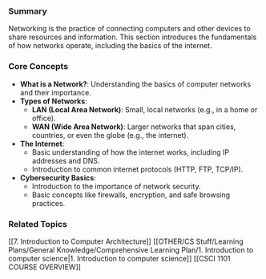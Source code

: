 ### Summary

Networking is the practice of connecting computers and other devices to share resources and information. This section introduces the fundamentals of how networks operate, including the basics of the internet.

### Core Concepts

- **What is a Network?**: Understanding the basics of computer networks and their importance.
- **Types of Networks**:
    - **LAN (Local Area Network)**: Small, local networks (e.g., in a home or office).
    - **WAN (Wide Area Network)**: Larger networks that span cities, countries, or even the globe (e.g., the internet).
- **The Internet**:
    - Basic understanding of how the internet works, including IP addresses and DNS.
    - Introduction to common internet protocols (HTTP, FTP, TCP/IP).
- **Cybersecurity Basics**:
    - Introduction to the importance of network security.
    - Basic concepts like firewalls, encryption, and safe browsing practices.

### Related Topics

[[7. Introduction to Computer Architecture]]
[[OTHER/CS Stuff/Learning Plans/General Knowledge/Comprehensive Learning Plan/1. Introduction to computer science|1. Introduction to computer science]]
[[CSCI 1101 COURSE OVERVIEW]]